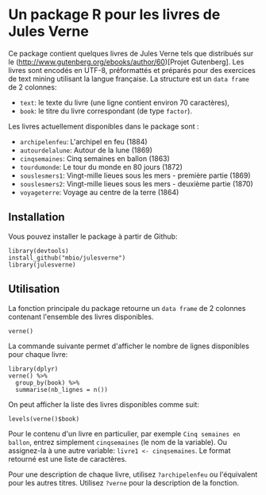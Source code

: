 # Un package R pour les livres de Jules Verne

Ce package contient quelques livres de Jules Verne tels que distribués sur le (http://www.gutenberg.org/ebooks/author/60)[Projet Gutenberg]. Les livres sont encodés en UTF-8, préformattés et préparés pour des exercices de text mining utilisant la langue française. La structure est un `data frame` de 2 colonnes: 

- `text`: le texte du livre (une ligne contient environ 70 caractères),
- `book`: le titre du livre correspondant (de type `factor`).

Les livres actuellement disponibles dans le package sont :

- `archipelenfeu`: L'archipel en feu (1884)
- `autourdelalune`: Autour de la lune (1869)
- `cinqsemaines`: Cinq semaines en ballon (1863)
- `tourdumonde`: Le tour du monde en 80 jours (1872)
- `souslesmers1`: Vingt-mille lieues sous les mers - première partie (1869)
- `souslesmers2`: Vingt-mille lieues sous les mers - deuxième partie (1870)
- `voyageterre`: Voyage au centre de la terre (1864)

## Installation

Vous pouvez installer le package à partir de Github:

```
library(devtools)
install_github("mbio/julesverne")
library(julesverne)
```

## Utilisation

La fonction principale du package retourne un `data frame` de 2 colonnes contenant l'ensemble des livres disponibles.

```
verne()
```

La commande suivante permet d'afficher le nombre de lignes disponibles pour chaque livre:

```
library(dplyr)
verne() %>%
  group_by(book) %>%
  summarise(nb_lignes = n())
```

On peut afficher la liste des livres disponibles comme suit:

```
levels(verne()$book)
```

Pour le contenu d'un livre en particulier, par exemple `Cinq semaines en ballon`, entrez simplement `cinqsemaines` (le nom de la variable). Ou assignez-la à une autre variable: `livre1 <- cinqsemaines`. Le format retourné est une liste de caractères.

Pour une description de chaque livre, utilisez `?archipelenfeu` ou l'équivalent pour les autres titres. Utilisez `?verne` pour la description de la fonction.
